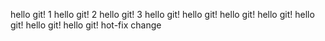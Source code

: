hello git! 1
hello git! 2
hello git! 3
hello git!
hello git!
hello git!
hello git!
hello git!
hello git!
hello git! hot-fix change
